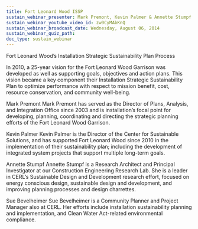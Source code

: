 ```yaml
---
title: Fort Leonard Wood ISSP
sustain_webinar_presenter: Mark Premont, Kevin Palmer & Annette Stumpf
sustain_webinar_youtube_video_id: zw0CyMAbKnQ
sustain_webinar_broadcast_date: Wednesday, August 06, 2014
sustain_webinar_quiz_path:
doc_type: sustain_webinar
---
```


Fort Leonard Wood’s Installation Strategic Sustainability Plan Process

In 2010, a 25-year vision for the Fort Leonard Wood Garrison was developed as well as supporting goals, objectives and action plans. This vision became a key component their Installation Strategic Sustainability Plan to optimize performance with respect to mission benefit, cost, resource conservation, and community well-being.

Mark Premont
Mark Premont has served as the Director of Plans, Analysis, and Integration Office since 2003 and is installation’s focal point for developing, planning, coordinating and directing the strategic planning efforts of the Fort Leonard Wood Garrison.

Kevin Palmer
Kevin Palmer is the Director of the Center for Sustainable Solutions, and has supported Fort Leonard Wood since 2010 in the implementation of their sustainability plan; including the development of integrated system projects that support multiple long-term goals.

Annette Stumpf
Annette Stumpf is a Research Architect and Principal Investigator at our Construction Engineering Research Lab. She is a leader in CERL’s Sustainable Design and Development research effort, focused on energy conscious design, sustainable design and development, and improving planning processes and design charrettes.

Sue Bevelheimer
Sue Bevelheimer is a Community Planner and Project Manager also at CERL. Her efforts include installation sustainability planning and implementation, and Clean Water Act-related environmental compliance.

